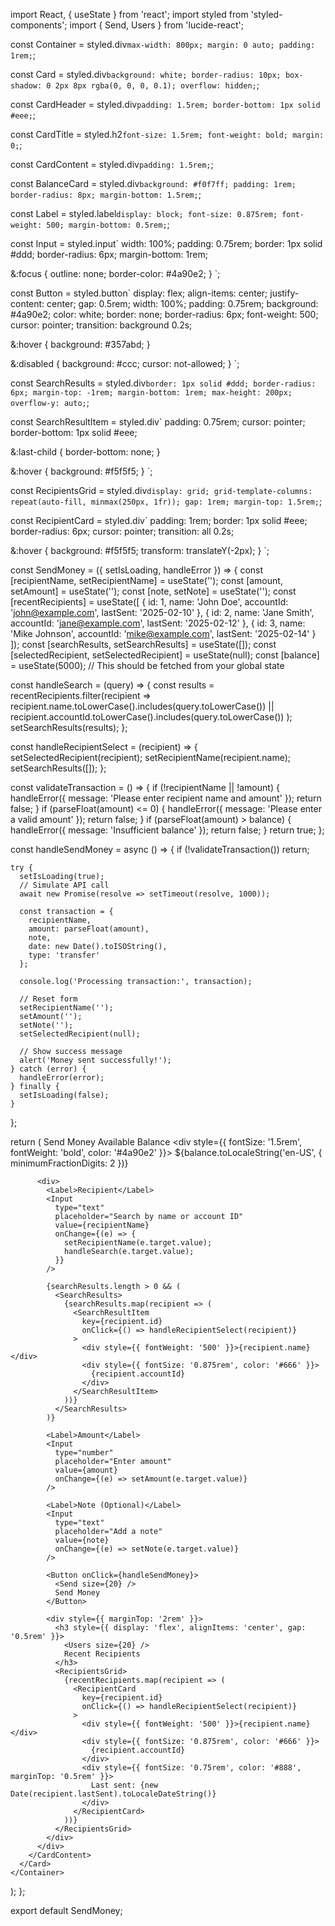 import React, { useState } from 'react';
import styled from 'styled-components';
import { Send, Users } from 'lucide-react';

const Container = styled.div`
  max-width: 800px;
  margin: 0 auto;
  padding: 1rem;
`;

const Card = styled.div`
  background: white;
  border-radius: 10px;
  box-shadow: 0 2px 8px rgba(0, 0, 0, 0.1);
  overflow: hidden;
`;

const CardHeader = styled.div`
  padding: 1.5rem;
  border-bottom: 1px solid #eee;
`;

const CardTitle = styled.h2`
  font-size: 1.5rem;
  font-weight: bold;
  margin: 0;
`;

const CardContent = styled.div`
  padding: 1.5rem;
`;

const BalanceCard = styled.div`
  background: #f0f7ff;
  padding: 1rem;
  border-radius: 8px;
  margin-bottom: 1.5rem;
`;

const Label = styled.label`
  display: block;
  font-size: 0.875rem;
  font-weight: 500;
  margin-bottom: 0.5rem;
`;

const Input = styled.input`
  width: 100%;
  padding: 0.75rem;
  border: 1px solid #ddd;
  border-radius: 6px;
  margin-bottom: 1rem;
  
  &:focus {
    outline: none;
    border-color: #4a90e2;
  }
`;

const Button = styled.button`
  display: flex;
  align-items: center;
  justify-content: center;
  gap: 0.5rem;
  width: 100%;
  padding: 0.75rem;
  background: #4a90e2;
  color: white;
  border: none;
  border-radius: 6px;
  font-weight: 500;
  cursor: pointer;
  transition: background 0.2s;

  &:hover {
    background: #357abd;
  }

  &:disabled {
    background: #ccc;
    cursor: not-allowed;
  }
`;

const SearchResults = styled.div`
  border: 1px solid #ddd;
  border-radius: 6px;
  margin-top: -1rem;
  margin-bottom: 1rem;
  max-height: 200px;
  overflow-y: auto;
`;

const SearchResultItem = styled.div`
  padding: 0.75rem;
  cursor: pointer;
  border-bottom: 1px solid #eee;

  &:last-child {
    border-bottom: none;
  }

  &:hover {
    background: #f5f5f5;
  }
`;

const RecipientsGrid = styled.div`
  display: grid;
  grid-template-columns: repeat(auto-fill, minmax(250px, 1fr));
  gap: 1rem;
  margin-top: 1.5rem;
`;

const RecipientCard = styled.div`
  padding: 1rem;
  border: 1px solid #eee;
  border-radius: 6px;
  cursor: pointer;
  transition: all 0.2s;

  &:hover {
    background: #f5f5f5;
    transform: translateY(-2px);
  }
`;

const SendMoney = ({ setIsLoading, handleError }) => {
  const [recipientName, setRecipientName] = useState('');
  const [amount, setAmount] = useState('');
  const [note, setNote] = useState('');
  const [recentRecipients] = useState([
    { id: 1, name: 'John Doe', accountId: 'john@example.com', lastSent: '2025-02-10' },
    { id: 2, name: 'Jane Smith', accountId: 'jane@example.com', lastSent: '2025-02-12' },
    { id: 3, name: 'Mike Johnson', accountId: 'mike@example.com', lastSent: '2025-02-14' }
  ]);
  const [searchResults, setSearchResults] = useState([]);
  const [selectedRecipient, setSelectedRecipient] = useState(null);
  const [balance] = useState(5000); // This should be fetched from your global state

  const handleSearch = (query) => {
    const results = recentRecipients.filter(recipient => 
      recipient.name.toLowerCase().includes(query.toLowerCase()) ||
      recipient.accountId.toLowerCase().includes(query.toLowerCase())
    );
    setSearchResults(results);
  };

  const handleRecipientSelect = (recipient) => {
    setSelectedRecipient(recipient);
    setRecipientName(recipient.name);
    setSearchResults([]);
  };

  const validateTransaction = () => {
    if (!recipientName || !amount) {
      handleError({ message: 'Please enter recipient name and amount' });
      return false;
    }
    if (parseFloat(amount) <= 0) {
      handleError({ message: 'Please enter a valid amount' });
      return false;
    }
    if (parseFloat(amount) > balance) {
      handleError({ message: 'Insufficient balance' });
      return false;
    }
    return true;
  };

  const handleSendMoney = async () => {
    if (!validateTransaction()) return;

    try {
      setIsLoading(true);
      // Simulate API call
      await new Promise(resolve => setTimeout(resolve, 1000));

      const transaction = {
        recipientName,
        amount: parseFloat(amount),
        note,
        date: new Date().toISOString(),
        type: 'transfer'
      };

      console.log('Processing transaction:', transaction);
      
      // Reset form
      setRecipientName('');
      setAmount('');
      setNote('');
      setSelectedRecipient(null);
      
      // Show success message
      alert('Money sent successfully!');
    } catch (error) {
      handleError(error);
    } finally {
      setIsLoading(false);
    }
  };

  return (
    <Container>
      <Card>
        <CardHeader>
          <CardTitle>Send Money</CardTitle>
        </CardHeader>
        <CardContent>
          <BalanceCard>
            <Label>Available Balance</Label>
            <div style={{ fontSize: '1.5rem', fontWeight: 'bold', color: '#4a90e2' }}>
              ${balance.toLocaleString('en-US', { minimumFractionDigits: 2 })}
            </div>
          </BalanceCard>

          <div>
            <Label>Recipient</Label>
            <Input
              type="text"
              placeholder="Search by name or account ID"
              value={recipientName}
              onChange={(e) => {
                setRecipientName(e.target.value);
                handleSearch(e.target.value);
              }}
            />
            
            {searchResults.length > 0 && (
              <SearchResults>
                {searchResults.map(recipient => (
                  <SearchResultItem
                    key={recipient.id}
                    onClick={() => handleRecipientSelect(recipient)}
                  >
                    <div style={{ fontWeight: '500' }}>{recipient.name}</div>
                    <div style={{ fontSize: '0.875rem', color: '#666' }}>
                      {recipient.accountId}
                    </div>
                  </SearchResultItem>
                ))}
              </SearchResults>
            )}

            <Label>Amount</Label>
            <Input
              type="number"
              placeholder="Enter amount"
              value={amount}
              onChange={(e) => setAmount(e.target.value)}
            />

            <Label>Note (Optional)</Label>
            <Input
              type="text"
              placeholder="Add a note"
              value={note}
              onChange={(e) => setNote(e.target.value)}
            />

            <Button onClick={handleSendMoney}>
              <Send size={20} />
              Send Money
            </Button>

            <div style={{ marginTop: '2rem' }}>
              <h3 style={{ display: 'flex', alignItems: 'center', gap: '0.5rem' }}>
                <Users size={20} />
                Recent Recipients
              </h3>
              <RecipientsGrid>
                {recentRecipients.map(recipient => (
                  <RecipientCard
                    key={recipient.id}
                    onClick={() => handleRecipientSelect(recipient)}
                  >
                    <div style={{ fontWeight: '500' }}>{recipient.name}</div>
                    <div style={{ fontSize: '0.875rem', color: '#666' }}>
                      {recipient.accountId}
                    </div>
                    <div style={{ fontSize: '0.75rem', color: '#888', marginTop: '0.5rem' }}>
                      Last sent: {new Date(recipient.lastSent).toLocaleDateString()}
                    </div>
                  </RecipientCard>
                ))}
              </RecipientsGrid>
            </div>
          </div>
        </CardContent>
      </Card>
    </Container>
  );
};

export default SendMoney;